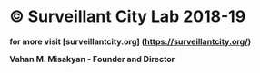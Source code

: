 # © Surveillant City Lab 2018-19

**for more visit [surveillantcity.org]
(https://surveillantcity.org/)**

**Vahan M. Misakyan - Founder and Director**
